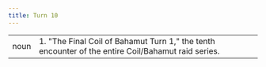 ```yaml
---
title: Turn 10
---
```

| | |
| --- | --- |
| noun | 1.  	"The Final Coil of Bahamut Turn 1," the tenth encounter of the entire Coil/Bahamut raid series.	|
